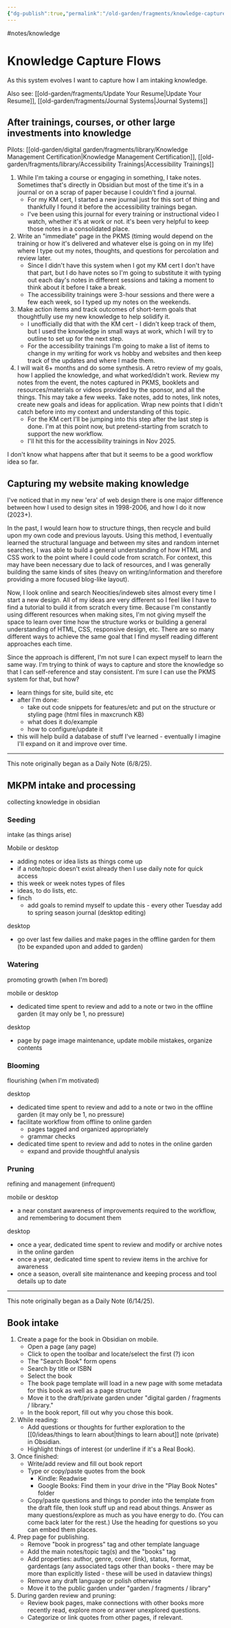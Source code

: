 ```yaml
---
{"dg-publish":true,"permalink":"/old-garden/fragments/knowledge-capture-flows/","created":"2025-05-17T18:02:15.811-04:00","updated":"2025-10-02T22:33:56.475-04:00"}
---
```


#notes/knowledge 

# Knowledge Capture Flows
As this system evolves I want to capture how I am intaking knowledge.

Also see: [[old-garden/fragments/Update Your Resume\|Update Your Resume]], [[old-garden/fragments/Journal Systems\|Journal Systems]]

## After trainings, courses, or other large investments into knowledge
Pilots: [[old-garden/digital garden/fragments/library/Knowledge Management Certification\|Knowledge Management Certification]], [[old-garden/fragments/library/Accessibility Trainings\|Accessibility Trainings]]
1. While I'm taking a course or engaging in something, I take notes. Sometimes that's directly in Obsidian but most of the time it's in a journal or on a scrap of paper because I couldn't find a journal.
	- For my KM cert, I started a new journal just for this sort of thing and thankfully I found it before the accessibility trainings began.
	- I've been using this journal for every training or instructional video I watch, whether it's at work or not. it's been very helpful to keep those notes in a consolidated place.
2. Write an "immediate" page in the PKMS (timing would depend on the training or how it's delivered and whatever else is going on in my life) where I type out my notes, thoughts, and questions for percolation and review later. 
	- Since I didn't have this system when I got my KM cert I don't have that part, but I do have notes so I'm going to substitute it with typing out each day's notes in different sessions and taking a moment to think about it before I take a break.
	- The accessibility trainings were 3-hour sessions and there were a few each week, so I typed up my notes on the weekends.
3. Make action items and track outcomes of short-term goals that thoughtfully use my new knowledge to help solidify it. 
	- I unofficially did that with the KM cert - I didn't keep track of them, but I used the knowledge in small ways at work, which I will try to outline to set up for the next step.
	- For the accessibility trainings I'm going to make a list of items to change in my writing for work vs hobby and websites and then keep track of the updates and where I made them.
4. I will wait 6+ months and do some synthesis. A retro review of my goals, how I applied the knowledge, and what worked/didn't work. Review my notes from the event, the notes captured in PKMS, booklets and resources/materials or videos provided by the sponsor, and all the things. This may take a few weeks. Take notes, add to notes, link notes, create new goals and ideas for application. Wrap new points that I didn't catch before into my context and understanding of this topic.
	- For the KM cert I'll be jumping into this step after the last step is done. I'm at this point now, but pretend-starting from scratch to support the new workflow.
	- I'll hit this for the accessibility trainings in Nov 2025. 

I don't know what happens after that but it seems to be a good workflow idea so far.

## Capturing my website making knowledge 
I've noticed that in my new 'era' of web design there is one major difference between how I used to design sites in 1998-2006, and how I do it now (2023+).

In the past, I would learn how to structure things, then recycle and build upon my own code and previous layouts. Using this method, I eventually learned the structural language and between my sites and random internet searches, I was able to build a general understanding of how HTML and CSS work to the point where I could code from scratch. For context, this may have been necessary due to lack of resources, and I was generally building the same kinds of sites (heavy on writing/information and therefore providing a more focused blog-like layout).

Now, I look online and search Neocities/indeweb sites almost every time I start a new design. All of my ideas are very different so I feel like I have to find a tutorial to build it from scratch every time. Because I'm constantly using different resources when making sites, I'm not giving myself the space to learn over time how the structure works or building a general understanding of HTML, CSS, responsive design, etc. There are so many different ways to achieve the same goal that I find myself reading different approaches each time. 

Since the approach is different, I'm not sure I can expect myself to learn the same way. I'm trying to think of ways to capture and store the knowledge so that I can self-reference and stay consistent. I'm sure I can use the PKMS system for that, but how?

- learn things for site, build site, etc
- after I'm done: 
	- take out code snippets for features/etc and put on the structure or styling page (html files in maxcrunch KB)
	- what does it do/example
	- how to configure/update it
- this will help build a database of stuff I've learned - eventually I imagine I'll expand on it and improve over time.

---
This note originally began as a Daily Note (6/8/25).

## MKPM intake and processing
collecting knowledge in obsidian 

### Seeding
intake (as things arise)

Mobile or desktop 
- adding notes or idea lists as things come up
- if a note/topic doesn't exist already then I use daily note for quick access
- this week or week notes types of files
- ideas, to do lists, etc.
- finch
	- add goals to remind myself to update this - every other Tuesday add to spring season journal (desktop editing)

desktop 
- go over last few dailies and make pages in the offline garden for them (to be expanded upon and added to garden)

### Watering
promoting growth (when I'm bored)

mobile or desktop 
- dedicated time spent to review and add to a note or two in the offline garden (it may only be 1, no pressure)

desktop 
- page by page image maintenance, update mobile mistakes, organize contents

### Blooming
flourishing (when I'm motivated)

desktop 
- dedicated time spent to review and add to a note or two in the offline garden (it may only be 1, no pressure)
- facilitate workflow from offline to online garden 
	- pages tagged and organized appropriately
	- grammar checks
- dedicated time spent to review and add to notes in the online garden 
	- expand and provide thoughtful analysis 

### Pruning 
refining and management (infrequent)

mobile or desktop 
- a near constant awareness of improvements required to the workflow, and remembering to document them

desktop 
- once a year, dedicated time spent to review and modify or archive notes in the online garden 
- once a year, dedicated time spent to review items in the archive for awareness
- once a season, overall site maintenance and keeping process and tool details up to date

---
This note originally began as a Daily Note (6/14/25).

## Book intake
1. Create a page for the book in Obsidian on mobile.
	- Open a page (any page)
	- Click to open the toolbar and locate/select the first (?) icon 
	- The "Search Book" form opens
	- Search by title or ISBN
	- Select the book 
	- The book page template will load in a new page with some metadata for this book as well as a page structure
	- Move it to the draft/private garden under "digital garden / fragments / library."
	- In the book report, fill out why you chose this book.
2. While reading:
	- Add questions or thoughts for further exploration to the [[0/ideas/things to learn about\|things to learn about]] note (private) in Obsidian.
	- Highlight things of interest (or underline if it's a Real Book).
3. Once finished:
	- Write/add review and fill out book report
	- Type or copy/paste quotes from the book
		- Kindle: Readwise 
		- Google Books: Find them in your drive in the "Play Book Notes" folder
	- Copy/paste questions and things to ponder into the template from the draft file, then look stuff up and read about things. Answer as many questions/explore as much as you have energy to do. (You can come back later for the rest.) Use the heading for questions so you can embed them places.
4. Prep page for publishing.
	- Remove "book in progress" tag and other template language
	- Add the main notes/topic tag(s) and the "books" tag
	- Add properties: author, genre, cover (link), status, format, gardentags (any associated tags other than books - there may be more than explicitly listed - these will be used in dataview things)
	- Remove any draft language or polish otherwise
	- Move it to the public garden under "garden / fragments / library"
5. During garden review and pruning: 
	- Review book pages, make connections with other books more recently read, explore more or answer unexplored questions.
	- Categorize or link quotes from other pages, if relevant.